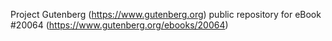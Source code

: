 Project Gutenberg (https://www.gutenberg.org) public repository for eBook #20064 (https://www.gutenberg.org/ebooks/20064)
